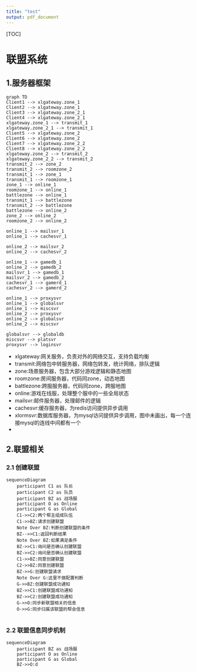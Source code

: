 ```yaml
---
title: "test"
output: pdf_document
---
```


[TOC]

# 联盟系统

## 1.服务器框架

```mermaid
graph TD
Client1 --> xlgateway.zone_1
Client2 --> xlgateway.zone_1
Client3 --> xlgateway.zone_2_1
Client4 --> xlgateway.zone_2_1
xlgateway.zone_1 --> transmit_1
xlgateway.zone_2_1 --> transmit_1
Client5 --> xlgateway.zone_2
Client6 --> xlgateway.zone_2
Client7 --> xlgateway.zone_2_2
Client8 --> xlgateway.zone_2_2
xlgateway.zone_2 --> transmit_2
xlgateway.zone_2_2 --> transmit_2
transmit_2 --> zone_2
transmit_2 --> roomzone_2
transmit_1 --> zone_1
transmit_1 --> roomzone_1
zone_1 --> online_1
roomzone_1 --> online_1
battlezone --> online_1
transmit_1 --> battlezone
transmit_2 --> battlezone
battlezone --> online_2
zone_2 --> online_2
roomzone_2 --> online_2

online_1 --> mailsvr_1
online_1 --> cachesvr_1

online_2 --> mailsvr_2
online_2 --> cachesvr_2

online_1 --> gamedb_1
online_2 --> gamedb_2
mailsvr_1 --> gamedb_1
mailsvr_2 --> gamedb_2
cachesvr_1 --> gamerd_1
cachesvr_2 --> gamerd_2

online_1 --> proxysvr
online_1 --> globalsvr
online_1 --> miscsvr
online_2 --> proxysvr
online_2 --> globalsvr
online_2 --> miscsvr

globalsvr --> globaldb
miscsvr --> platsvr
proxysvr --> loginsvr

```
- xlgateway:网关服务，负责对外的网络交互，支持负载均衡
- transmit:网络包中转服务器，网络包转发，统计网络，排队逻辑
- zone:场景服务器，包含大部分游戏逻辑和静态地图
- roomzone:房间服务器，代码同zone，动态地图
- battlezone:跨服服务器，代码同zone，跨服地图
- online:游戏在线服，处理整个服中的一些全局状态
- mailsvr:邮件服务器，处理邮件的逻辑
- cachesvr:缓存服务器，为redis访问提供异步调用
- xlormsvr:数据库服务器，为mysql访问提供异步调用，图中未画出，每一个连接mysql的连线中间都有一个
- 

## 2.联盟相关

### 2.1 创建联盟

```mermaid
sequenceDiagram
    participant C1 as 队长
    participant C2 as 队员
    participant BZ as 战场服
    participant O as Online
    participant G as Global
    C1->>C2:两个帮主组成队伍
    C1->>BZ:请求创建联盟
    Note Over BZ:判断创建联盟的条件
    BZ-->>C1:返回判断结果
    Note Over BZ:如果满足条件
    BZ->>C1:询问是否确认创建联盟
    BZ->>C2:询问是否确认创建联盟
    C1->>BZ:同意创建联盟
    C2->>BZ:同意创建联盟
    BZ->>G:创建联盟请求
    Note Over G:这里不做配置判断
    G->>BZ:创建联盟成功通知
    BZ->>C1:创建联盟成功通知
    BZ->>C2:创建联盟成功通知
    G->>O:同步新联盟相关的信息
    O->>G:同步归属该联盟的帮会信息
    
```

### 2.2 联盟信息同步机制

```mermaid
sequenceDiagram
    participant BZ as 战场服
    participant O as Online
    participant G as Global
    BZ->>O:d
    
```